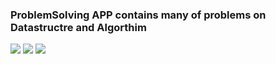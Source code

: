 ### ProblemSolving  APP contains many of problems on Datastructre and Algorthim

<img src="1">

<img src="2">

<img src="3">
